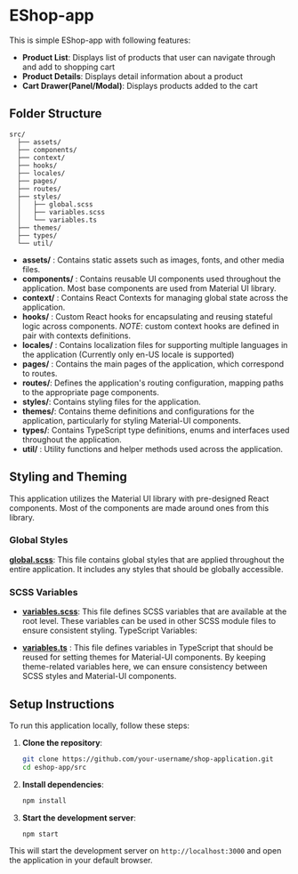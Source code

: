 # EShop-app

This is simple EShop-app with following features:

- **Product List**: Displays list of products that user can navigate through and add to shopping cart
- **Product Details**: Displays detail information about a product
- **Cart Drawer(Panel/Modal)**: Displays products added to the cart

## Folder Structure

```plaintext
src/
  ├── assets/
  ├── components/
  ├── context/
  ├── hooks/
  ├── locales/
  ├── pages/
  ├── routes/
  ├── styles/
  │   ├── global.scss
  │   ├── variables.scss
  │   └── variables.ts
  ├── themes/
  ├── types/
  └── util/
```

- **assets/** : Contains static assets such as images, fonts, and other media files.
- **components/** : Contains reusable UI components used throughout the application. Most base components are used from Material UI library.
- **context/** : Contains React Contexts for managing global state across the application.
- **hooks/** : Custom React hooks for encapsulating and reusing stateful logic across components. _NOTE_: custom context hooks are defined in pair with contexts definitions.
- **locales/** : Contains localization files for supporting multiple languages in the application (Currently only en-US locale is supported)
- **pages/** : Contains the main pages of the application, which correspond to routes.
- **routes/**: Defines the application's routing configuration, mapping paths to the appropriate page components.
- **styles/**: Contains styling files for the application.
- **themes/**: Contains theme definitions and configurations for the application, particularly for styling Material-UI components.
- **types/**: Contains TypeScript type definitions, enums and interfaces used throughout the application.
- **util/** : Utility functions and helper methods used across the application.

## Styling and Theming

This application utilizes the Material UI library with pre-designed React components. Most of the components are made around ones from this library.

### Global Styles

[**global.scss**](../eshop-app//src//styles/global.scss): This file contains global styles that are applied throughout the entire application. It includes any styles that should be globally accessible.

### SCSS Variables

- [**variables.scss**](../eshop-app/src/styles/variables.scss): This file defines SCSS variables that are available at the root level. These variables can be used in other SCSS module files to ensure consistent styling.
  TypeScript Variables:

- [**variables.ts**](../eshop-app/src/styles/variables.ts) : This file defines variables in TypeScript that should be reused for setting themes for Material-UI components. By keeping theme-related variables here, we can ensure consistency between SCSS styles and Material-UI components.

## Setup Instructions

To run this application locally, follow these steps:

1. **Clone the repository**:

   ```bash
   git clone https://github.com/your-username/shop-application.git
   cd eshop-app/src
   ```

2. **Install dependencies**:

   ```bash
   npm install
   ```

3. **Start the development server**:

   ```bash
   npm start
   ```

This will start the development server on `http://localhost:3000` and open the application in your default browser.
